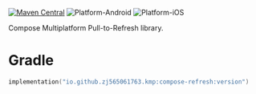 [![Maven Central](https://img.shields.io/maven-central/v/io.github.zj565061763.kmp/compose-refresh)](https://central.sonatype.com/search?q=g:io.github.zj565061763.kmp)
![Platform-Android](https://img.shields.io/badge/Platform-Android-brightgreen)
![Platform-iOS](https://img.shields.io/badge/Platform-iOS-brightgreen)

Compose Multiplatform Pull-to-Refresh library.

# Gradle

```kotlin
implementation("io.github.zj565061763.kmp:compose-refresh:version")
```